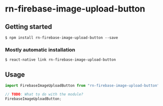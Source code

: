 # rn-firebase-image-upload-button

## Getting started

`$ npm install rn-firebase-image-upload-button --save`

### Mostly automatic installation

`$ react-native link rn-firebase-image-upload-button`

## Usage

```javascript
import FirebaseImageUploadButton from "rn-firebase-image-upload-button";

// TODO: What to do with the module?
FirebaseImageUploadButton;
```
